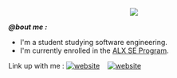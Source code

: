 <p align="center">
  <img src="https://github.com/salimizel/salimizel/blob/master/ezgif.com-video-to-gif.gif">
</p>

<strong><em>@bout me :</em></strong>
- I'm a student studying software engineering.
- I'm currently enrolled in the [ALX SE Program](https://www.alxafrica.com/).

</em></strong>Link up with me :</em></strong>
[![website](./img/linkedin-light.svg)](https://linkedin.com/in/codeSTACKr#gh-light-mode-only)
&nbsp;&nbsp;
[![website](./img/instagram-light.svg)](https://instagram.com/codeSTACKr#gh-light-mode-only)

